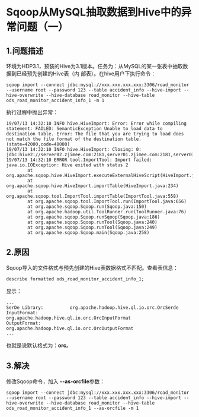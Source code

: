 Sqoop从MySQL抽取数据到Hive中的异常问题（一）
===================================================================================
## 1.问题描述
环境为HDP3.1，预装的Hive为3.1版本。任务为：从MySQL的某一张表中抽取数据到已经预先创建的Hive表（内
部表）。在hive用户下执行命令：
```shell
sqoop import --connect jdbc:mysql://xxx.xxx.xxx.xxx:3306/road_monitor --username root --password 123 --table accident_info --hive-import --hive-overwrite --hive-database road_monitor --hive-table ods_road_monitor_accident_info_1 -m 1
```
执行过程中抛出异常：
```
19/07/13 14:32:10 INFO hive.HiveImport: Error: Error while compiling statement: FAILED: SemanticException Unable to load data to destination table. Error: The file that you are trying to load does not match the file format of the destination table. (state=42000,code=40000)
19/07/13 14:32:10 INFO hive.HiveImport: Closing: 0: jdbc:hive2://server02.zjimee.com:2181,server01.zjimee.com:2181,server03.zjimee.com:2181/default;password=hive;serviceDiscoveryMode=zooKeeper;user=hive;zooKeeperNamespace=hiveserver2
19/07/13 14:32:10 ERROR tool.ImportTool: Import failed: java.io.IOException: Hive exited with status 2
        at org.apache.sqoop.hive.HiveImport.executeExternalHiveScript(HiveImport.java:299)
        at org.apache.sqoop.hive.HiveImport.importTable(HiveImport.java:234)
        at org.apache.sqoop.tool.ImportTool.importTable(ImportTool.java:558)
        at org.apache.sqoop.tool.ImportTool.run(ImportTool.java:656)
        at org.apache.sqoop.Sqoop.run(Sqoop.java:150)
        at org.apache.hadoop.util.ToolRunner.run(ToolRunner.java:76)
        at org.apache.sqoop.Sqoop.runSqoop(Sqoop.java:186)
        at org.apache.sqoop.Sqoop.runTool(Sqoop.java:240)
        at org.apache.sqoop.Sqoop.runTool(Sqoop.java:249)
        at org.apache.sqoop.Sqoop.main(Sqoop.java:258)
```

## 2.原因
Sqoop导入的文件格式与预先创建的Hive表数据格式不匹配。查看表信息：
```sql
describe formatted ods_road_monitor_accident_info_1;
```
显示：
```
...
SerDe Library:      	org.apache.hadoop.hive.ql.io.orc.OrcSerde	
InputFormat:        	org.apache.hadoop.hive.ql.io.orc.OrcInputFormat	
OutputFormat:       	org.apache.hadoop.hive.ql.io.orc.OrcOutputFormat	
...
```
也就是说默认格式为：**orc**。

## 3.解决
修改Sqoop命令，加入 **--as-orcfile**参数：
```shell
sqoop import --connect jdbc:mysql://xxx.xxx.xxx.xxx:3306/road_monitor --username root --password 123 --table accident_info --hive-import --hive-overwrite --hive-database road_monitor --hive-table ods_road_monitor_accident_info_1 --as-orcfile -m 1
```